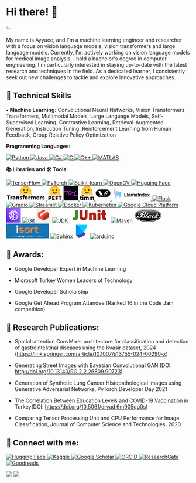 # Hi there! 👋
✨

My name is Ayyuce, and I'm a machine learning engineer and researcher with a focus on vision language models, vision transformers and large language models. Currently, I'm actively working on vision language models for medical image analysis. I hold a bachelor's degree in computer engineering. I'm particularly interested in staying up-to-date with the latest research and techniques in the field. As a dedicated learner, I consistently seek out new challenges to tackle and explore innovative approaches.

## 🚀 Technical Skills

**• Machine Learning:** Convolutional Neural Networks, Vision Transformers, Transformers, Multimodal Models, Large Language Models, Self-Supervised Learning, Contrastive Learning, Retrieval-Augmented Generation,  Instruction Tuning, Reinforcement Learning from Human Feedback, Group Relative Policy Optimization

**Programming Languages:**

<p align="left">
  <!-- Python -->
  <a href="https://www.python.org/" target="_blank">
    <img src="https://www.vectorlogo.zone/logos/python/python-icon.svg" alt="Python" width="50" height="50"/>
  </a>
  <!-- Java -->
  <a href="https://www.java.com/" target="_blank">
    <img src="https://www.vectorlogo.zone/logos/java/java-icon.svg" alt="Java" width="50" height="50"/>
  </a>
  <!-- C# -->
  <a href="https://learn.microsoft.com/en-us/dotnet/csharp/" target="_blank">
    <img src="https://upload.wikimedia.org/wikipedia/commons/b/bd/Logo_C_sharp.svg" alt="C#" width="50" height="50"/>
  </a>
  <!-- C -->
  <a href="https://en.wikipedia.org/wiki/C_(programming_language)" target="_blank">
    <img src="https://upload.wikimedia.org/wikipedia/commons/1/18/C_Programming_Language.svg" alt="C" width="50" height="50"/>
  </a>
  <!-- C++ -->
  <a href="https://isocpp.org/" target="_blank">
    <img src="https://upload.wikimedia.org/wikipedia/commons/1/18/ISO_C++_Logo.svg" alt="C++" width="50" height="50"/>
  </a>
  <!-- MATLAB -->
  <a href="https://www.mathworks.com/products/matlab.html" target="_blank">
    <img src="https://upload.wikimedia.org/wikipedia/commons/2/21/Matlab_Logo.png" alt="MATLAB" width="50" height="50"/>
  </a>
</p>


**📚 Libraries and 🛠️ Tools:**
<p align="left">
  <!-- TensorFlow -->
  <a href="https://www.tensorflow.org/" target="_blank">
    <img src="https://www.vectorlogo.zone/logos/tensorflow/tensorflow-icon.svg" alt="TensorFlow" width="40" height="40"/>
  </a>
  <!-- PyTorch -->
  <a href="https://pytorch.org/" target="_blank">
    <img src="https://www.vectorlogo.zone/logos/pytorch/pytorch-icon.svg" alt="PyTorch" width="40" height="40"/>
  </a>
  <!-- Scikit-learn -->
  <a href="https://scikit-learn.org/" target="_blank">
    <img src="https://upload.wikimedia.org/wikipedia/commons/0/05/Scikit_learn_logo_small.svg" alt="Scikit-learn" width="40" height="40"/>
  </a>
  <!-- OpenCV -->
  <a href="https://opencv.org/" target="_blank">
    <img src="https://www.vectorlogo.zone/logos/opencv/opencv-icon.svg" alt="OpenCV" width="40" height="40"/>
  </a>
  <!-- Hugging Face -->
  <a href="https://huggingface.co/" target="_blank">
    <img src="https://huggingface.co/front/assets/huggingface_logo.svg" alt="Hugging Face" width="40" height="40"/>
  </a>
  <!-- Transformers (Badge style) -->
  <a href="https://huggingface.co/transformers/" target="_blank">
    <img src="https://github.com/ayyucedemirbas/ayyucedemirbas/blob/master/logo/transformers.png" alt="Transformers"  height="40"/>
  </a>
  <!-- PEFT (Badge style) -->
  <a href="https://github.com/huggingface/peft" target="_blank">
    <img src="https://github.com/ayyucedemirbas/ayyucedemirbas/blob/master/logo/peft.png" alt="PEFT"  width="40" height="40"/>
  </a>
  <!-- TRL -->
  <a href="https://github.com/lvwerra/trl" target="_blank">
    <img src="https://github.com/ayyucedemirbas/ayyucedemirbas/blob/master/logo/trl.png" alt="TRL"  width="40" height="40"/>
  </a>
  <!-- Timm -->
  <a href="https://github.com/rwightman/pytorch-image-models" target="_blank">
    <img src="https://github.com/ayyucedemirbas/ayyucedemirbas/blob/master/logo/timm.png" alt="Timm"  width="40" height="40"/>
  </a>
  <!-- LangChain -->
  <a href="https://github.com/hwchase17/langchain" target="_blank">
    <img src="https://raw.githubusercontent.com/simple-icons/simple-icons/refs/heads/master/icons/langchain.svg" alt="LangChain"  width="40" height="40"/>
  </a>
  <!-- LlamaIndex (Badge style) -->
  <a href="https://github.com/jerryjliu/llama_index" target="_blank">
    <img src="https://github.com/ayyucedemirbas/ayyucedemirbas/blob/master/logo/llamaindex.png" alt="LlamaIndex"  height="40"/>
  </a>
  <!-- Flask -->
  <a href="https://flask.palletsprojects.com/" target="_blank">
    <img src="https://www.vectorlogo.zone/logos/palletsprojects_flask/palletsprojects_flask-ar21.svg" alt="Flask" height="40"/>
  </a>
  <!-- Gradio (Badge style) -->
  <a href="https://gradio.app/" target="_blank">
    <img src="https://raw.githubusercontent.com/pheralb/svgl/refs/heads/main/static/library/gradio.svg" alt="Gradio"  width="40" height="40"/>
  </a>
  <!-- Streamlit -->
  <a href="https://streamlit.io/" target="_blank">
    <img src="https://streamlit.io/images/brand/streamlit-mark-color.png" alt="Streamlit" width="40" height="40"/>
  </a>
  <!-- Docker -->
  <a href="https://www.docker.com/" target="_blank">
    <img src="https://www.vectorlogo.zone/logos/docker/docker-icon.svg" alt="Docker" width="40" height="40"/>
  </a>
  <!-- Kubernetes -->
  <a href="https://kubernetes.io/" target="_blank">
    <img src="https://www.vectorlogo.zone/logos/kubernetes/kubernetes-icon.svg" alt="Kubernetes" width="40" height="40"/>
  </a>
  <!-- Google Cloud Platform -->
  <a href="https://cloud.google.com/" target="_blank">
    <img src="https://www.vectorlogo.zone/logos/google_cloud/google_cloud-icon.svg" alt="Google Cloud Platform" width="40" height="40"/>
  </a>
  <!-- Amazon SageMaker (Badge style) -->
  <a href="https://aws.amazon.com/sagemaker/" target="_blank">
    <img src="https://github.com/ayyucedemirbas/ayyucedemirbas/blob/master/logo/Amazon-Sagemaker.jpg" alt="Amazon SageMaker"  width="40" height="40"/>
  </a>
  <!-- Git -->
  <a href="https://git-scm.com/" target="_blank">
    <img src="https://www.vectorlogo.zone/logos/git-scm/git-scm-icon.svg" alt="Git" width="40" height="40"/>
  </a>
  <!-- Git LFS (Badge style) -->
  <a href="https://git-lfs.github.com/" target="_blank">
    <img src="https://github.com/ayyucedemirbas/ayyucedemirbas/blob/master/logo/git-lfs.png" alt="Git LFS"  width="40" height="40"/>
  </a>
  <!-- JDK (Badge style) -->
  <a href="https://openjdk.java.net/" target="_blank">
    <img src="https://www.vectorlogo.zone/logos/java/java-icon.svg" alt="JDK"  width="40" height="40"/>
  </a>
  <!-- JUnit (Badge style) -->
  <a href="https://junit.org/junit5/" target="_blank">
    <img src="https://github.com/ayyucedemirbas/ayyucedemirbas/blob/master/logo/junit.png" alt="JUnit" height="40"/>
  </a>
  <!-- Maven -->
  <a href="https://maven.apache.org/" target="_blank">
    <img src="https://www.vectorlogo.zone/logos/apache_maven/apache_maven-icon.svg" alt="Maven" width="40" height="40"/>
  </a>
  <!-- Black (Badge style) -->
  <a href="https://black.readthedocs.io/en/stable/" target="_blank">
    <img src="https://github.com/ayyucedemirbas/ayyucedemirbas/blob/master/logo/black.png" alt="Black"  height="40"/>
  </a>
  <!-- Isort (Badge style) -->
  <a href="https://pycqa.github.io/isort/" target="_blank">
    <img src="https://github.com/ayyucedemirbas/ayyucedemirbas/blob/master/logo/isort.png" alt="Isort" height="40"/>
  </a>
  <!-- Sphinx (Badge style) -->
  <a href="https://www.sphinx-doc.org/" target="_blank">
    <img src="https://raw.githubusercontent.com/homarr-labs/dashboard-icons/refs/heads/main/svg/sphinx.svg" alt="Sphinx"  width="40" height="40"/>
  </a>
  <!-- Poetry (Badge style) -->
  <a href="https://python-poetry.org/" target="_blank">
    <img src="https://raw.githubusercontent.com/devicons/devicon/refs/heads/master/icons/poetry/poetry-original.svg" alt="Poetry"  width="40" height="40"/>
  </a>
<!-- Arduino (Badge style) -->
  <a href="https://www.arduino.cc/" target="_blank"> 
    <img src="https://cdn.worldvectorlogo.com/logos/arduino-1.svg" alt="arduino" width="40" height="40"/> </a> 
</p>


## 👯 Awards:

- Google Developer Expert in Machine Learning

- Microsoft Turkey Women Leaders of Technology

- Google Developer Scholarship

- Google Get Ahead Program Attendee (Ranked 16 in the Code Jam competition)


## 🔭 Research Publications:

- Spatial-attention ConvMixer architecture for classification and detection of gastrointestinal diseases using the Kvasir dataset, 2024 (https://link.springer.com/article/10.1007/s13755-024-00290-x)

- Generating Street Images with Bayesian Convolutional GAN (DOI: http://doi.org/10.13140/RG.2.2.26809.90723)

- Generation of Synthetic Lung Cancer Histopathological Images using Generative Adversarial Networks, PyTorch Developer Day 2021

- The Correlation Between Education Levels and COVID-19 Vaccination in Turkey(DOI: https://doi.org/10.5061/dryad.6m905qg0s)

- Comparing Tensor Processing Unit and CPU Performance for Image Classification, Journal of Computer Science and Technologies, 2020.


## 🔗 Connect with me:
<p align="left">
  <!-- Hugging Face -->
  <a href="https://huggingface.co/ayyuce" target="_blank">
    <img src="https://huggingface.co/front/assets/huggingface_logo.svg" alt="Hugging Face" width="40" height="40"/>
  </a>
  <!-- Kaggle -->
  <a href="https://www.kaggle.com/ayyuce" target="_blank">
    <img src="https://cdn.jsdelivr.net/gh/devicons/devicon/icons/kaggle/kaggle-original.svg" alt="Kaggle" width="40" height="40"/>
  </a>
  <!-- Google Scholar -->
  <a href="https://scholar.google.com/citations?user=J1Zh37QAAAAJ&hl=en" target="_blank">
    <img src="https://upload.wikimedia.org/wikipedia/commons/c/c7/Google_Scholar_logo.svg" alt="Google Scholar" width="40" height="40"/>
  </a>
  <!-- ORCID -->
  <a href="https://orcid.org/0000-0002-6731-9345" target="_blank">
    <img src="https://cdn.simpleicons.org/orcid" alt="ORCID" width="40" height="40"/>
  </a>
  <!-- ResearchGate -->
  <a href="https://www.researchgate.net/profile/Ayse-Demirbas" target="_blank">
    <img src="https://cdn.simpleicons.org/researchgate" alt="ResearchGate" width="40" height="40"/>
  </a>
  <!-- Goodreads -->
  <a href="https://www.goodreads.com/ayyuce" target="_blank">
    <img src="https://cdn.simpleicons.org/goodreads" alt="Goodreads" width="40" height="40"/>
  </a>
</p>



 


![](https://komarev.com/ghpvc/?username=ayyucedemirbas) [![](https://img.shields.io/twitter/follow/demirbasayyuce?style=social)](https://www.twitter.com/demirbasayyuce)


